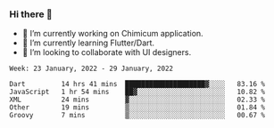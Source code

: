 ### Hi there 👋

<!--
**devcat37/devcat37** is a ✨ _special_ ✨ repository because its `README.md` (this file) appears on your GitHub profile.-->


- 🔭 I’m currently working on Chimicum application.
- 🌱 I’m currently learning Flutter/Dart.
- 👯 I’m looking to collaborate with UI designers.
<!-- - 🤔 I’m looking for help with ... -->

<!--START_SECTION:waka-->
```text
Week: 23 January, 2022 - 29 January, 2022

Dart         14 hrs 41 mins  ████████████████████▓░░░░   83.16 % 
JavaScript   1 hr 54 mins    ██▓░░░░░░░░░░░░░░░░░░░░░░   10.82 % 
XML          24 mins         ▓░░░░░░░░░░░░░░░░░░░░░░░░   02.33 % 
Other        19 mins         ▒░░░░░░░░░░░░░░░░░░░░░░░░   01.84 % 
Groovy       7 mins          ▒░░░░░░░░░░░░░░░░░░░░░░░░   00.67 % 
```
<!--END_SECTION:waka-->
